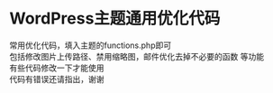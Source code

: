 # WordPress主题通用优化代码
常用优化代码，填入主题的functions.php即可<br>
包括修改图片上传路径、禁用缩略图，邮件优化去掉不必要的函数 等功能<br>
有些代码修改一下才能使用<br>
代码有错误还请指出，谢谢
